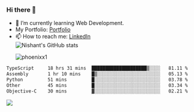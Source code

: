 ### Hi there 👋

<!--
**phoenixx1/phoenixx1** is a ✨ _special_ ✨ repository because its `README.md` (this file) appears on your GitHub profile.

Here are some ideas to get you started:

- 🔭 I’m currently working on ...
- 🌱 I’m currently learning ...
- 👯 I’m looking to collaborate on ...
- 🤔 I’m looking for help with ...
- 💬 Ask me about ...
- 📫 How to reach me: ...
- 😄 Pronouns: ...
- ⚡ Fun fact: ...
-->
- 🌱 I’m currently learning Web Development.
- My Portfolio: [Portfolio](https://phoenixx1.github.io/)
- 📫 How to reach me: [LinkedIn](https://www.linkedin.com/in/nishant-saxena-2609/)  
![Nishant's GitHub stats](https://github-readme-stats.vercel.app/api?username=phoenixx1&count_private=true)<p><img align="center" src="https://github-readme-streak-stats.herokuapp.com/?user=phoenixx1&" alt="phoenixx1" /></p>  
<!--START_SECTION:waka-->

```txt
TypeScript     18 hrs 31 mins  ████████████████████▒░░░░   81.11 %
Assembly       1 hr 10 mins    █▒░░░░░░░░░░░░░░░░░░░░░░░   05.13 %
Python         51 mins         █░░░░░░░░░░░░░░░░░░░░░░░░   03.78 %
Other          45 mins         █░░░░░░░░░░░░░░░░░░░░░░░░   03.34 %
Objective-C    30 mins         ▓░░░░░░░░░░░░░░░░░░░░░░░░   02.21 %
```

<!--END_SECTION:waka-->

![](https://komarev.com/ghpvc/?username=phoenixx1&style=plastic)

<!-- ![Visitor Count](https://profile-counter.glitch.me/phoenixx1/count.svg) -->
